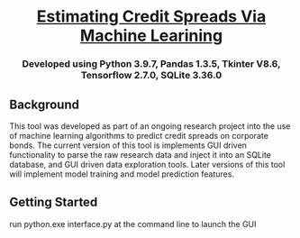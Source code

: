 <div align="center">
<!-- Title: -->
  <a href="https://github.com/Reneige/EstimatingCreditSpreadsViaMachineLearning/">
  </a>
  <h1><a href="https://github.com/Reneige/EstimatingCreditSpreadsViaMachineLearning/">Estimating Credit Spreads Via Machine Learining</a></h1>
<!-- Short description: -->
  <h3>Developed using Python 3.9.7, Pandas 1.3.5, Tkinter V8.6, Tensorflow 2.7.0, SQLite 3.36.0</h3>
</div>

## Background

This tool was developed as part of an ongoing research project into the use of machine learning algorithms to predict credit spreads on corporate bonds. The current version of this tool is implements GUI driven functionality to parse the raw research data and inject it into an SQLite database, and GUI driven data exploration tools. Later versions of this tool will implement model training and model prediction features. 

## Getting Started

run python.exe interface.py at the command line to launch the GUI
